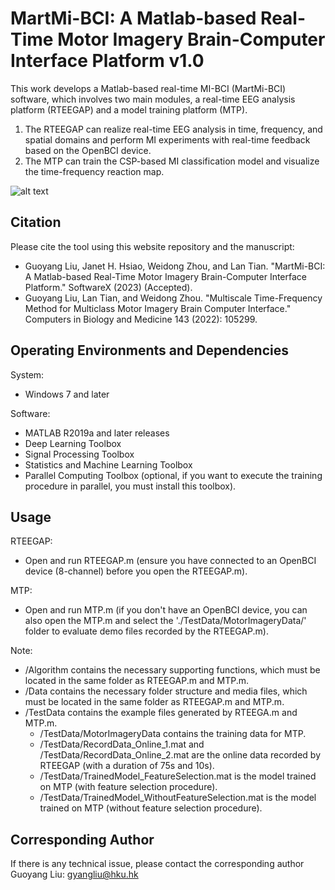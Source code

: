 # MartMi-BCI: A Matlab-based Real-Time Motor Imagery Brain-Computer Interface Platform v1.0

This work develops a Matlab-based real-time MI-BCI (MartMi-BCI) software, which involves two main modules, a real-time EEG analysis platform (RTEEGAP) and a model training platform (MTP). 
1. The RTEEGAP can realize real-time EEG analysis in time, frequency, and spatial domains and perform MI experiments with real-time feedback based on the OpenBCI device. 
2. The MTP can train the CSP-based MI classification model and visualize the time-frequency reaction map.

![alt text](https://github.com/GitVirTer/MartMi-BCI/blob/main/Data/Picture/BCI_Analyzer_All.png?raw=true)

## Citation

Please cite the tool using this website repository and the manuscript:

- Guoyang Liu, Janet H. Hsiao, Weidong Zhou, and Lan Tian. "MartMi-BCI: A Matlab-based Real-Time Motor Imagery Brain-Computer Interface Platform." SoftwareX (2023)  (Accepted).
- Guoyang Liu, Lan Tian, and Weidong Zhou. "Multiscale Time-Frequency Method for Multiclass Motor Imagery Brain Computer Interface." Computers in Biology and Medicine 143 (2022): 105299.


## Operating Environments and Dependencies

System:
- Windows 7 and later

Software:
- MATLAB R2019a and later releases
- Deep Learning Toolbox
- Signal Processing Toolbox
- Statistics and Machine Learning Toolbox
- Parallel Computing Toolbox (optional, if you want to execute the training procedure in parallel, you must install this toolbox).

## Usage

RTEEGAP:
- Open and run RTEEGAP.m (ensure you have connected to an OpenBCI device (8-channel) before you open the RTEEGAP.m).

MTP:
- Open and run MTP.m (if you don't have an OpenBCI device, you can also open the MTP.m and select the './TestData/MotorImageryData/' folder to evaluate demo files recorded by the RTEEGAP.m).

Note:
- /Algorithm contains the necessary supporting functions, which must be located in the same folder as RTEEGAP.m and MTP.m.
- /Data contains the necessary folder structure and media files, which must be located in the same folder as RTEEGAP.m and MTP.m.
- /TestData contains the example files generated by RTEEGA.m and MTP.m.
  - /TestData/MotorImageryData contains the training data for MTP.
  - /TestData/RecordData_Online_1.mat and /TestData/RecordData_Online_2.mat are the online data recorded by RTEEGAP (with a duration of 75s and 10s).
  - /TestData/TrainedModel_FeatureSelection.mat is the model trained on MTP (with feature selection procedure).
  - /TestData/TrainedModel_WithoutFeatureSelection.mat is the model trained on MTP (without feature selection procedure).

## Corresponding Author
If there is any technical issue, please contact the corresponding author Guoyang Liu: gyangliu@hku.hk


